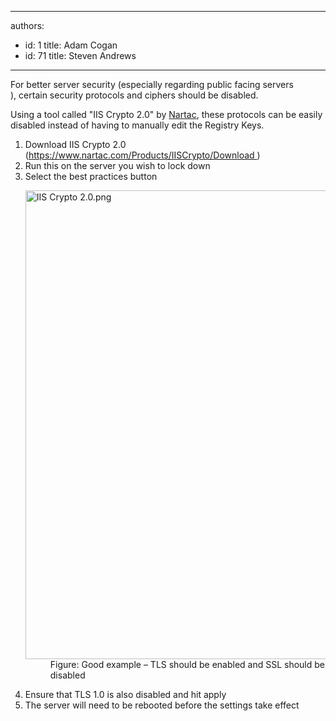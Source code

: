 

---
authors:
  - id: 1
    title: Adam Cogan
  - id: 71
    title: Steven Andrews
---




<span class='intro'> <div>​For better server security (especially regarding&#160;public facing servers​),&#160;certain security protocols and ciphers should be disabled.<br></div> </span>

<p>Using a tool called &quot;IIS Crypto 2.0&quot; by 
   <a href="https&#58;//www.nartac.com/Products/IISCrypto">Nartac</a>, these protocols can be easily disabled instead of having to manually edit the Registry Keys.<br></p><ol><li>Download IIS Crypto 2.0 (<a href="https&#58;//www.nartac.com/Products/IISCrypto/Download">https&#58;//www.nartac.com/Products/IISCrypto/Download </a>)<br></li><li>Run this on the server you wish to lock down<br></li><li>Select the best practices button 
      <dl class="goodImage"><dt>
            <img src="/PublishingImages/IIS%20Crypto%202.0.png" alt="IIS Crypto 2.0.png" style="width&#58;750px;" />
         </dt><dd> Figure&#58; Good example – TLS should be enabled and SSL should be disabled </dd></dl></li><li>Ensure that TLS 1.0 is also disabled and hit apply 
      <br></li><li>The server will need to be rebooted before the settings take effect​<br></li></ol>


